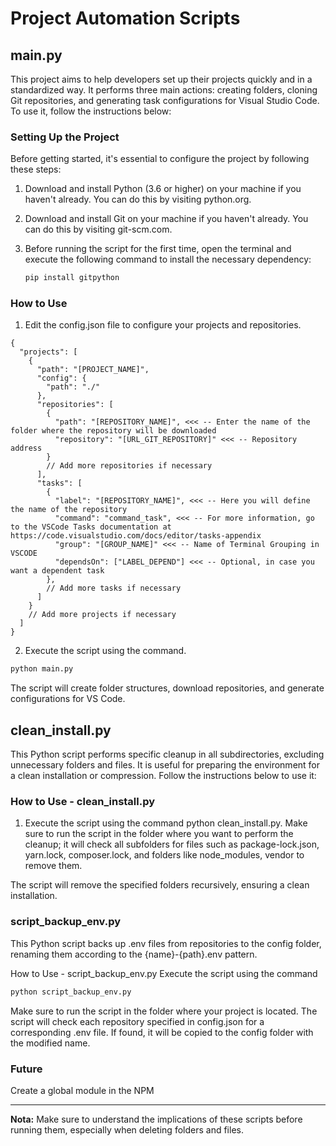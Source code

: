 # Project Automation Scripts

## main.py

This project aims to help developers set up their projects quickly and in a standardized way. It performs three main actions: creating folders, cloning Git repositories, and generating task configurations for Visual Studio Code. To use it, follow the instructions below:

### Setting Up the Project

Before getting started, it's essential to configure the project by following these steps:

1. Download and install Python (3.6 or higher) on your machine if you haven't already. You can do this by visiting python.org.

2. Download and install Git on your machine if you haven't already. You can do this by visiting git-scm.com.

3. Before running the script for the first time, open the terminal and execute the following command to install the necessary dependency:

   ```bash
   pip install gitpython
   ```

### How to Use

1. Edit the config.json file to configure your projects and repositories.

```
{
  "projects": [
    {
      "path": "[PROJECT_NAME]",
      "config": {
        "path": "./"
      },
      "repositories": [
        {
          "path": "[REPOSITORY_NAME]", <<< -- Enter the name of the folder where the repository will be downloaded
          "repository": "[URL_GIT_REPOSITORY]" <<< -- Repository address
        }
        // Add more repositories if necessary
      ],
      "tasks": [
        {
          "label": "[REPOSITORY_NAME]", <<< -- Here you will define the name of the repository
          "command": "command_task", <<< -- For more information, go to the VSCode Tasks documentation at https://code.visualstudio.com/docs/editor/tasks-appendix
          "group": "[GROUP_NAME]" <<< -- Name of Terminal Grouping in VSCODE
          "dependsOn": ["LABEL_DEPEND"] <<< -- Optional, in case you want a dependent task
        },
        // Add more tasks if necessary
      ]
    }
    // Add more projects if necessary
  ]
}

```

2. Execute the script using the command.

  ```bash
  python main.py
  ```

The script will create folder structures, download repositories, and generate configurations for VS Code.

## clean_install.py

This Python script performs specific cleanup in all subdirectories, excluding unnecessary folders and files. It is useful for preparing the environment for a clean installation or compression. Follow the instructions below to use it:

### How to Use - clean_install.py

1. Execute the script using the command python clean_install.py. Make sure to run the script in the folder where you want to perform the cleanup; it will check all subfolders for files such as package-lock.json, yarn.lock, composer.lock, and folders like node_modules, vendor to remove them.

The script will remove the specified folders recursively, ensuring a clean installation.

### script_backup_env.py

This Python script backs up .env files from repositories to the config folder, renaming them according to the {name}-{path}.env pattern.

How to Use - script_backup_env.py
Execute the script using the command 

  ```bash
  python script_backup_env.py
  ```

Make sure to run the script in the folder where your project is located.
The script will check each repository specified in config.json for a corresponding .env file. If found, it will be copied to the config folder with the modified name.

### Future

Create a global module in the NPM

---

**Nota:** Make sure to understand the implications of these scripts before running them, especially when deleting folders and files.
